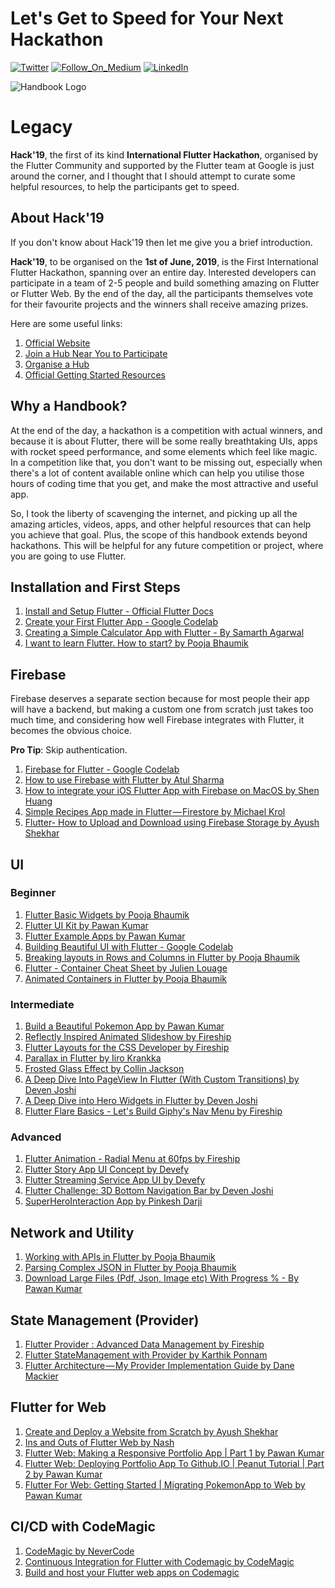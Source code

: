 # Let's Get to Speed for Your Next Hackathon

[![Twitter](https://img.shields.io/badge/Follow_On_Twitter-Ayush_Shekhar-blue.svg?style=flat)](https://twitter.com/ayushshekhar17)
[![Follow_On_Medium](https://img.shields.io/badge/Follow_On_Medium-Ayush_Shekhar-green.svg)](https://medium.com/@ayushshekhar)
[![LinkedIn](https://img.shields.io/badge/Connect_On_LinkedIn-Ayush_Shekhar-blue.svg?style=flat)](https://www.linkedin.com/in/ayushshekhar/)

![Handbook Logo](https://i.ibb.co/8DNB5tZ/The-Un-Official-Developer-Handbook.png)

# Legacy
**Hack'19**, the first of its kind **International Flutter Hackathon**, organised by the Flutter Community and supported by the Flutter team at Google is just around the corner, and I thought that I should attempt to curate some helpful resources, to help the participants get to speed.


## About Hack'19
If you don't know about Hack'19 then let me give you a brief introduction.

**Hack'19**, to be organised on the **1st of June, 2019**, is the First International Flutter Hackathon, spanning over an entire day. Interested developers can participate in a team of 2-5 people and build something amazing on Flutter or Flutter Web. By the end of the day, all the participants themselves vote for their favourite projects and the winners shall receive amazing prizes. 

Here are some useful links: 

1. [Official Website](https://flutterhackathon.com/)
2. [Join a Hub Near You to Participate](https://flutterhackathon.com/#join)
3. [Organise a Hub](https://flutterhackathon.com/#organise)
4. [Official Getting Started Resources](https://flutterhackathon.com/#getting-started)
   

## Why a Handbook?

At the end of the day, a hackathon is a competition with actual winners, and because it is about Flutter, there will be some really breathtaking UIs, apps with rocket speed performance, and some elements which feel like magic. In a competition like that, you don't want to be missing out, especially when there's a lot of content available online which can help you utilise those hours of coding time that you get, and make the most attractive and useful app.

So, I took the liberty of scavenging the internet, and picking up all the amazing articles, videos, apps, and other helpful resources that can help you achieve that goal. Plus, the scope of this handbook extends beyond hackathons. This will be helpful for any future competition or project, where you are going to use Flutter.

## Installation and First Steps

1. [Install and Setup Flutter - Official Flutter Docs](https://flutter.dev/docs/get-started/install)
2. [Create your First Flutter App - Google Codelab](https://codelabs.developers.google.com/codelabs/first-flutter-app-pt1/#0)
3. [Creating a Simple Calculator App with Flutter - By Samarth Agarwal](https://www.youtube.com/watch?v=eVG5DkPF5x8) 
4. [I want to learn Flutter. How to start? by Pooja Bhaumik](https://medium.com/flutter-community/i-want-to-learn-flutter-how-to-start-ffb4145f9b26)

## Firebase

Firebase deserves a separate section because for most people their app will have a backend, but making a custom one from scratch just takes too much time, and considering how well Firebase integrates with Flutter, it becomes the obvious choice.

**Pro Tip**: Skip authentication.

1. [Firebase for Flutter - Google Codelab](https://codelabs.developers.google.com/codelabs/flutter-firebase/index.html?index=..%2F..index)
2. [How to use Firebase with Flutter by Atul Sharma](https://medium.com/@atul.sharma_94062/how-to-use-firebase-with-flutter-e4a47a7470ce)
3. [How to integrate your iOS Flutter App with Firebase on MacOS by Shen Huang](https://medium.freecodecamp.org/how-to-integrate-your-ios-flutter-app-with-firebase-on-macos-6ad08e2714f0)
4. [Simple Recipes App made in Flutter — Firestore by Michael Krol](https://medium.com/flutter-community/simple-recipes-app-made-in-flutter-firestore-f386722102da)
5. [Flutter- How to Upload and Download using Firebase Storage by Ayush Shekhar](https://www.youtube.com/watch?v=BUmewWXGvCA)

## UI

### Beginner

1. [Flutter Basic Widgets by Pooja Bhaumik](https://github.com/PoojaB26/FlutterBasicWidgets)
2. [Flutter UI Kit by Pawan Kumar](https://github.com/iampawan/Flutter-UI-Kit)
3. [Flutter Example Apps by Pawan Kumar](https://github.com/iampawan/FlutterExampleApps)
4. [Building Beautiful UI with Flutter - Google Codelab](https://codelabs.developers.google.com/codelabs/flutter/index.html#0)
5. [Breaking layouts in Rows and Columns in Flutter by Pooja Bhaumik](https://medium.com/flutter-community/breaking-layouts-in-rows-and-columns-in-flutter-8ea1ce4c1316)
6. [Flutter - Container Cheat Sheet by Julien Louage](https://medium.com/jlouage/container-de5b0d3ad184)
7. [Animated Containers in Flutter by Pooja Bhaumik](https://medium.com/flutter-community/flutter-animated-series-animated-containers-52a5d52c0ad3)

### Intermediate

1. [Build a Beautiful Pokemon App by Pawan Kumar](https://www.youtube.com/watch?v=yeXJqZCiwTQ&t=3s)
2. [Reflectly Inspired Animated Slideshow by Fireship](https://www.youtube.com/watch?v=8PfiY0U_PBI&list=PL0vfts4VzfNiQYtnn1TZ6U0Ec_vjCN9VY&index=2)
3. [Flutter Layouts for the CSS Developer by Fireship](https://www.youtube.com/watch?v=u0e2L5yoxFI&list=PL0vfts4VzfNiQYtnn1TZ6U0Ec_vjCN9VY&index=5)
4. [Parallax in Flutter by Iiro Krankka](https://github.com/FlutterRocks/page-transformer)
5. [Frosted Glass Effect by Collin Jackson](http://stackoverflow.com/questions/43550853/how-do-i-do-the-frosted-glass-effect-in-flutter)
6. [A Deep Dive Into PageView In Flutter (With Custom Transitions) by Deven Joshi](https://medium.com/flutter-community/a-deep-dive-into-pageview-in-flutter-with-custom-transitions-581d9ea6dded)
7. [A Deep Dive into Hero Widgets in Flutter by Deven Joshi](https://medium.com/flutter-community/a-deep-dive-into-hero-widgets-in-flutter-d34f441eb026)
8. [Flutter Flare Basics - Let's Build Giphy's Nav Menu by Fireship](https://www.youtube.com/watch?v=hwBUU9CP4qI&list=PL0vfts4VzfNiQYtnn1TZ6U0Ec_vjCN9VY&index=1)

### Advanced
1. [Flutter Animation - Radial Menu at 60fps by Fireship](https://www.youtube.com/watch?v=MhQI-ysRyrk&list=PL0vfts4VzfNiQYtnn1TZ6U0Ec_vjCN9VY&index=4)
2. [Flutter Story App UI Concept by Devefy](https://www.youtube.com/watch?v=5KbiU-93-yU)
1. [Flutter Streaming Service App UI by Devefy](https://www.youtube.com/watch?v=ivHoUxoyIQw)
2. [Flutter Challenge: 3D Bottom Navigation Bar by Deven Joshi](https://medium.com/flutter-community/flutter-challenge-3d-bottom-navigation-bar-48952a5fd996)
3. [SuperHeroInteraction App by Pinkesh Darji](https://github.com/pinkeshdarji/SuperHeroInteraction)

## Network and Utility

1. [Working with APIs in Flutter by Pooja Bhaumik](https://medium.com/flutter-community/working-with-apis-in-flutter-8745968103e9)
2. [Parsing Complex JSON in Flutter by Pooja Bhaumik](https://medium.com/flutter-community/parsing-complex-json-in-flutter-747c46655f51)
3. [Download Large Files (Pdf, Json, Image etc) With Progress % - By Pawan Kumar](https://www.youtube.com/watch?v=Gru7swUQqsg)

## State Management (Provider)

1. [Flutter Provider : Advanced Data Management by Fireship](https://www.youtube.com/watch?v=vFxk_KJCqgk)
2. [Flutter StateManagement with Provider by Karthik Ponnam](https://medium.com/flutter-community/flutter-statemanagement-with-provider-ee251bbc5ac1)
3. [Flutter Architecture — My Provider Implementation Guide by Dane Mackier](https://medium.com/flutter-community/flutter-architecture-provider-implementation-guide-d33133a9a4e8)

## Flutter for Web

1. [Create and Deploy a Website from Scratch by Ayush Shekhar](https://medium.com/flutter-community/flutter-create-and-deploy-a-website-from-scratch-4a026ebd6c)
2. [Ins and Outs of Flutter Web by Nash](https://medium.com/flutter-community/ins-and-outs-of-flutter-web-7a82721dc19a)
3. [Flutter Web: Making a Responsive Portfolio App | Part 1  by Pawan Kumar](https://www.youtube.com/watch?v=QAHqlsAky_4)
4. [Flutter Web: Deploying Portfolio App To Github.IO | Peanut Tutorial | Part 2 by Pawan Kumar](https://www.youtube.com/watch?v=ajSliNbczi0)
5. [Flutter For Web: Getting Started | Migrating PokemonApp to Web by Pawan Kumar](https://www.youtube.com/watch?v=smwtgvpK9FU)

## CI/CD with CodeMagic

1. [CodeMagic by NeverCode](https://codemagic.io/)
2. [Continuous Integration for Flutter with Codemagic by CodeMagic](https://medium.com/flawless-app-stories/continuous-integration-for-flutter-with-codemagic-239aa206a70)
3. [Build and host your Flutter web apps on Codemagic](https://blog.codemagic.io/build-and-host-your-flutter-web-apps-on-codemagic/)
